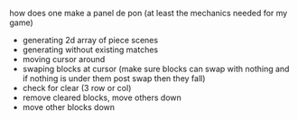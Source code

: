 how does one make a panel de pon (at least the mechanics needed for my game)
- generating 2d array of piece scenes 
- generating without existing matches 
- moving cursor around
- swaping blocks at cursor (make sure blocks can swap with nothing and if nothing is under them post swap then they fall)
- check for clear (3 row or col)
- remove cleared blocks, move others down
- move other blocks down

